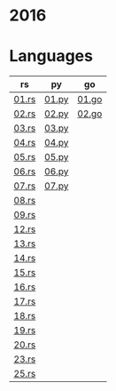 # 2016

# Languages
| rs | py | go |
| -- | -- | -- |
| [01.rs](/2016/rust/01.rs) | [01.py](/2016/python/01.py) | [01.go](/2016/go/01.go) |
| [02.rs](/2016/rust/02.rs) | [02.py](/2016/python/02.py) | [02.go](/2016/go/02.go) |
| [03.rs](/2016/rust/03.rs) | [03.py](/2016/python/03.py) | 
| [04.rs](/2016/rust/04.rs) | [04.py](/2016/python/04.py) | 
| [05.rs](/2016/rust/05.rs) | [05.py](/2016/python/05.py) | 
| [06.rs](/2016/rust/06.rs) | [06.py](/2016/python/06.py) | 
| [07.rs](/2016/rust/07.rs) | [07.py](/2016/python/07.py) | 
| [08.rs](/2016/rust/08.rs) |
| [09.rs](/2016/rust/09.rs) |
| [12.rs](/2016/rust/12.rs) |
| [13.rs](/2016/rust/13.rs) |
| [14.rs](/2016/rust/14.rs) |
| [15.rs](/2016/rust/15.rs) |
| [16.rs](/2016/rust/16.rs) |
| [17.rs](/2016/rust/17.rs) |
| [18.rs](/2016/rust/18.rs) |
| [19.rs](/2016/rust/19.rs) |
| [20.rs](/2016/rust/20.rs) |
| [23.rs](/2016/rust/23.rs) |
| [25.rs](/2016/rust/25.rs) |
